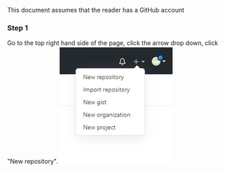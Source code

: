 This document assumes that the reader has a GitHub account
### Step 1
Go to the top right hand side of the page, click the arrow drop down, click "New repository".
![Step1](https://raw.githubusercontent.com/benedicttjc/website/gh-pages/Capture1.JPG)
